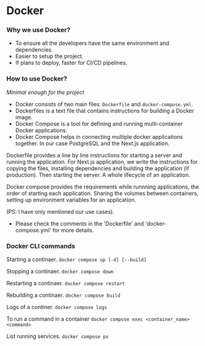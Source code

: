 # Docker

### Why we use Docker?
- To ensure all the developers have the same environment and dependencies.
- Easier to setup the project.
- If plans to deploy, faster for CI/CD pipelines.

### How to use Docker?
*Minimal enough for the project*
- Docker consists of two main files: `Dockerfile` and `docker-compose.yml`.
- Dockerfiles is a text file that contains instructions for building a Docker image.
- Docker Compose is a tool for defining and running multi-container Docker applications.
- Docker Compose helps in connecting multiple docker applications together. In our case PostgreSQL and the Next.js application.

Dockerfile provides a line by line instructions for starting a server and running the application. For Next.js application, we write the instructions for copying the files, installing dependencies and building the application (if production). Then starting the server. A whole lifecycle of an application.

Docker compose provides the requirements while runnning applications, the order of starting each application. Sharing the volumes between containers, setting up environment variables for an application.

(PS: I have only mentioned our use cases).

- Please check the comments in the 'Dockerfile' and 'docker-compose.yml' for more details.

### Docker CLI commands
Starting a continaer.
```docker compose up [-d] [--build]```

Stopping a continaer.
```docker compose down```

Restarting a continaer.
```docker compose restart```

Rebuilding a continaer.
```docker compose build```

Logs of a continer.
```docker compose logs```

To run a command in a container
```docker compose exec <container_name> <command>```

List running services.
```docker compose ps```
